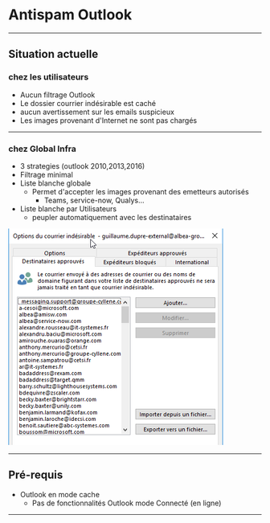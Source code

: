 # Antispam Outlook 

---
## Situation actuelle
### chez les utilisateurs
* Aucun filtrage Outlook
* Le dossier courrier indésirable est caché
* aucun avertissement sur les emails suspicieux
* Les images provenant d'Internet ne sont pas chargés

---
### chez Global Infra
* 3 strategies (outlook 2010,2013,2016)
* Filtrage minimal
* Liste blanche globale
    * Permet d'accepter les images provenant des emetteurs autorisés
        * Teams, service-now, Qualys...
* Liste blanche par Utilisateurs
    * peupler automatiquement avec les destinataires

![liste blanche users](/Images/Outlook_Destinataires_approuves.png)

---

## Pré-requis

* Outlook en mode cache
    * Pas de fonctionnalités Outlook mode Connecté (en ligne)   
---

